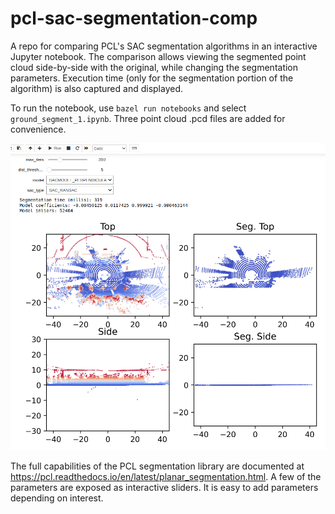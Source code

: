 # pcl-sac-segmentation-comp

A repo for comparing PCL's SAC segmentation algorithms in an interactive Jupyter notebook. The comparison allows viewing the segmented point cloud side-by-side with the original, while changing the segmentation parameters. Execution time (only for the segmentation portion of the algorithm) is also captured and displayed.

To run the notebook, use `bazel run notebooks` and select `ground_segment_1.ipynb`. Three point cloud .pcd files are added for convenience.

![](./screen1.png)

The full capabilities of the PCL segmentation library are documented at https://pcl.readthedocs.io/en/latest/planar_segmentation.html. A few of the parameters are exposed as interactive sliders. It is easy to add parameters depending on interest.
